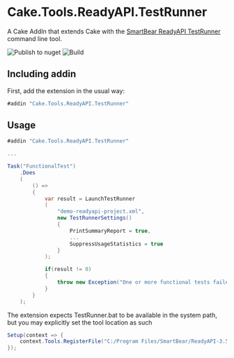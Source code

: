 # Cake.Tools.ReadyAPI.TestRunner

A Cake AddIn that extends Cake with the [SmartBear ReadyAPI TestRunner](https://support.smartbear.com/readyapi/docs/functional/running/automating/cli.html) command line tool.

![Publish to nuget](https://github.com/waxtell/Cake.Tools.ReadyAPI.TestRunner/workflows/Publish%20to%20nuget/badge.svg)
![Build](https://github.com/waxtell/Cake.Tools.ReadyAPI.TestRunner/workflows/Build/badge.svg)

## Including addin
First, add the extension in the usual way:
```c#
#addin "Cake.Tools.ReadyAPI.TestRunner"
```
## Usage

```csharp
#addin "Cake.Tools.ReadyAPI.TestRunner"

...

Task("FunctionalTest")
    .Does
    (
        () =>
        {
            var result = LaunchTestRunner
            (
                "demo-readyapi-project.xml",
                new TestRunnerSettings()
                {
                    PrintSummaryReport = true,
                    ...
                    SuppressUsageStatistics = true
                }
            );

            if(result != 0)
            {
                throw new Exception("One or more functional tests failed!");
            }
        }
    );
```
The extension expects TestRunner.bat to be available in the system path, but you may explicitly set the tool location as such

```csharp
Setup(context => {
    context.Tools.RegisterFile("C:/Program Files/SmartBear/ReadyAPI-3.5.1/bin/testrunner.bat");
});
```
